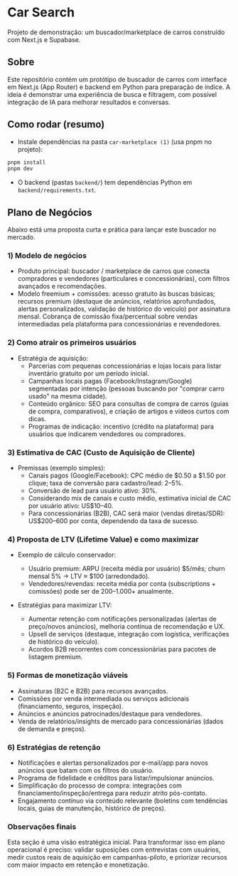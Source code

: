 # Car Search

Projeto de demonstração: um buscador/marketplace de carros construído com Next.js e Supabase.

## Sobre
Este repositório contém um protótipo de buscador de carros com interface em Next.js (App Router) e backend em Python para preparação de índice. A ideia é demonstrar uma experiência de busca e filtragem, com possível integração de IA para melhorar resultados e conversas.

## Como rodar (resumo)
- Instale dependências na pasta `car-marketplace (1)` (usa pnpm no projeto):

```powershell
pnpm install
pnpm dev
```

- O backend (pastas `backend/`) tem dependências Python em `backend/requirements.txt`.

## Plano de Negócios

Abaixo está uma proposta curta e prática para lançar este buscador no mercado.

### 1) Modelo de negócios
- Produto principal: buscador / marketplace de carros que conecta compradores e vendedores (particulares e concessionárias), com filtros avançados e recomendações.
- Modelo freemium + comissões: acesso gratuito às buscas básicas; recursos premium (destaque de anúncios, relatórios aprofundados, alertas personalizados, validação de histórico do veículo) por assinatura mensal. Cobrança de comissão fixa/percentual sobre vendas intermediadas pela plataforma para concessionárias e revendedores.

### 2) Como atrair os primeiros usuários
- Estratégia de aquisição:
	- Parcerias com pequenas concessionárias e lojas locais para listar inventário gratuito por um período inicial.
	- Campanhas locais pagas (Facebook/Instagram/Google) segmentadas por intenção (pessoas buscando por "comprar carro usado" na mesma cidade).
	- Conteúdo orgânico: SEO para consultas de compra de carros (guias de compra, comparativos), e criação de artigos e vídeos curtos com dicas.
	- Programas de indicação: incentivo (crédito na plataforma) para usuários que indicarem vendedores ou compradores.

### 3) Estimativa de CAC (Custo de Aquisição de Cliente)
- Premissas (exemplo simples):
	- Canais pagos (Google/Facebook): CPC médio de $0.50 a $1.50 por clique; taxa de conversão para cadastro/lead: 2–5%.
	- Conversão de lead para usuário ativo: 30%.
	- Considerando mix de canais e custo médio, estimativa inicial de CAC por usuário ativo: US$10–40.
	- Para concessionárias (B2B), CAC será maior (vendas diretas/SDR): US$200–600 por conta, dependendo da taxa de sucesso.

### 4) Proposta de LTV (Lifetime Value) e como maximizar
- Exemplo de cálculo conservador:
	- Usuário premium: ARPU (receita média por usuário) $5/mês; churn mensal 5% → LTV ≈ $100 (arredondado).
	- Vendedores/revendas: receita média por conta (subscriptions + comissões) pode ser de $200–$1.000+ anualmente.

- Estratégias para maximizar LTV:
	- Aumentar retenção com notificações personalizadas (alertas de preço/novos anúncios), melhoria contínua de recomendação e UX.
	- Upsell de serviços (destaque, integração com logística, verificações de histórico do veículo).
	- Acordos B2B recorrentes com concessionárias para pacotes de listagem premium.

### 5) Formas de monetização viáveis
- Assinaturas (B2C e B2B) para recursos avançados.
- Comissões por venda intermediada ou serviços adicionais (financiamento, seguros, inspeção).
- Anúncios e anúncios patrocinados/destaque para vendedores.
- Venda de relatórios/insights de mercado para concessionárias (dados de demanda e preços).

### 6) Estratégias de retenção
- Notificações e alertas personalizados por e-mail/app para novos anúncios que batam com os filtros do usuário.
- Programa de fidelidade e créditos para listar/impulsionar anúncios.
- Simplificação do processo de compra: integrações com financiamento/inspeção/entrega para reduzir atrito pós-contato.
- Engajamento contínuo via conteúdo relevante (boletins com tendências locais, guias de manutenção, histórico de preços).

### Observações finais
Esta seção é uma visão estratégica inicial. Para transformar isso em plano operacional é preciso: validar suposições com entrevistas com usuários, medir custos reais de aquisição em campanhas-piloto, e priorizar recursos com maior impacto em retenção e monetização.